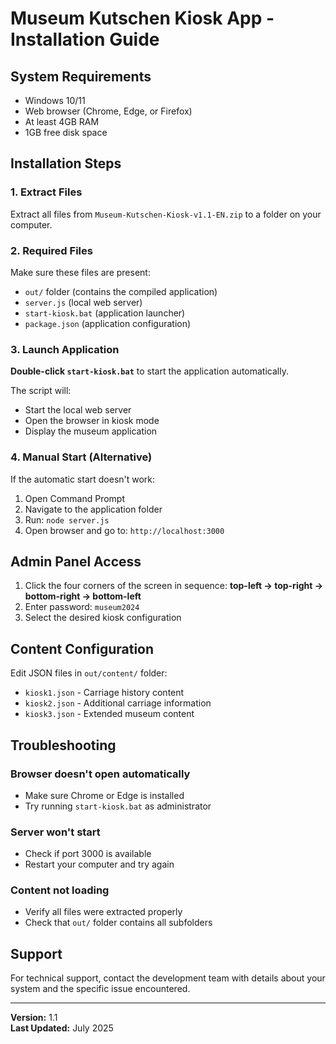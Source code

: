 # Museum Kutschen Kiosk App - Installation Guide

## System Requirements
- Windows 10/11
- Web browser (Chrome, Edge, or Firefox)
- At least 4GB RAM
- 1GB free disk space

## Installation Steps

### 1. Extract Files
Extract all files from `Museum-Kutschen-Kiosk-v1.1-EN.zip` to a folder on your computer.

### 2. Required Files
Make sure these files are present:
- `out/` folder (contains the compiled application)
- `server.js` (local web server)
- `start-kiosk.bat` (application launcher)
- `package.json` (application configuration)

### 3. Launch Application
**Double-click `start-kiosk.bat`** to start the application automatically.

The script will:
- Start the local web server
- Open the browser in kiosk mode
- Display the museum application

### 4. Manual Start (Alternative)
If the automatic start doesn't work:
1. Open Command Prompt
2. Navigate to the application folder
3. Run: `node server.js`
4. Open browser and go to: `http://localhost:3000`

## Admin Panel Access
1. Click the four corners of the screen in sequence: **top-left → top-right → bottom-right → bottom-left**
2. Enter password: `museum2024`
3. Select the desired kiosk configuration

## Content Configuration
Edit JSON files in `out/content/` folder:
- `kiosk1.json` - Carriage history content
- `kiosk2.json` - Additional carriage information  
- `kiosk3.json` - Extended museum content

## Troubleshooting

### Browser doesn't open automatically
- Make sure Chrome or Edge is installed
- Try running `start-kiosk.bat` as administrator

### Server won't start
- Check if port 3000 is available
- Restart your computer and try again

### Content not loading
- Verify all files were extracted properly
- Check that `out/` folder contains all subfolders

## Support
For technical support, contact the development team with details about your system and the specific issue encountered.

---
**Version:** 1.1  
**Last Updated:** July 2025
